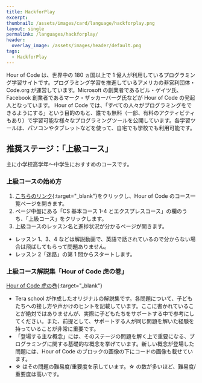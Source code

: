 ```yaml
---
title: HackforPlay
excerpt:
thumbnail: /assets/images/card/language/hackforplay.png
layout: single
permalink: /languages/hackforplay/
header:
  overlay_image: /assets/images/header/default.png
tags:
  - HackforPlay
---
```


Hour of Code は、世界中の 180 ヵ国以上で 1 億人が利用しているプログラミング学習サイトです。プログラミング学習を推進しているアメリカの非営利団体・Code.org が運営しています。Microsoft の創業者であるビル・ゲイツ氏、Facebook 創業者であるマーク・ザッカーバーグ氏などが Hour of Code の発起人となっています。
Hour of Code では、「すべての人々がプログラミングをできるようにする」という目的のもと、誰でも無料（一部、有料のアクティビティもあり）で学習可能な様々なプログラミングツールを公開しています。各学習ツールは、パソコンやタブレットなどを使って、自宅でも学校でも利用可能です。

## 推奨ステージ：「上級コース」

主に小学校高学年〜中学生におすすめのコースです。

### 上級コースの始め方

1. [こちらのリンク](https://studio.code.org/courses){:target="\_blank"}をクリックし、Hour of Code のコース一覧ページを開きます。
2. ページ中盤にある「CS 基本コース 1-4 とエクスプレスコース」の欄のうち、「上級コース」をクリックします。
3. 上級コースのレッスン名と進捗状況が分かるページが開きます。

- レッスン 1、3、4 などは解説動画で、英語で話されているので分からない場合は飛ばしてもらって問題ありません。
- レッスン 2「迷路」の第 1 問からスタートします。

### 上級コース解説集「Hour of Code 虎の巻」

[Hour of Code 虎の巻](https://drive.google.com/file/d/1jmr5-AhZxff15F8RiWmf236_B1UaOfJR/view?usp=sharing){:target="\_blank"}

- Tera school が作成したオリジナルの解説集です。各問題について、子どもたちへの接し方や声かけのヒントを記載しています。ここに書かれていることが絶対ではありませんが、実際に子どもたちをサポートする中で参考にしてください。また、前提として、サポートする人が同じ問題を解いた経験を持っていることが非常に重要です。
- 「登場する主な概念」には、そのステージの問題を解く上で重要になる、プログラミングに関する基礎的な概念を挙げています。新しい概念が登場した問題には、Hour of Code のブロックの画像の下にコードの画像も載せています。
- ☆ はその問題の難易度/重要度を示しています。☆ の数が多いほど、難易度/重要度は高いです。
